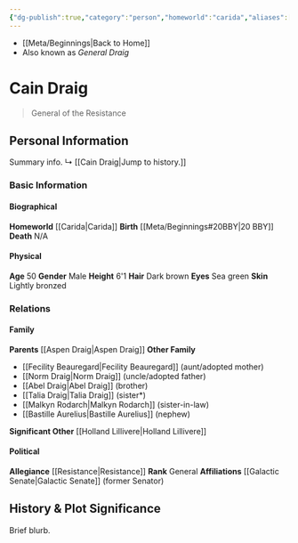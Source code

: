 ```yaml
---
{"dg-publish":true,"category":"person","homeworld":"carida","aliases":["General Draig","Cain"],"tags":["resistance","general","forcesensitive"],"permalink":"/cain-draig/","dgHomeLink":false,"dgPassFrontmatter":true}
---
```


- [[Meta/Beginnings|Back to Home]]
- Also known as *General Draig*

# Cain Draig
>General of the Resistance

## Personal Information
Summary info.
↳ [[Cain Draig|Jump to history.]]

### Basic Information

#### Biographical
**Homeworld** [[Carida|Carida]]
**Birth** [[Meta/Beginnings#20BBY|20 BBY]]
**Death** N/A

#### Physical
**Age** 50
**Gender** Male
**Height** 6'1
**Hair** Dark brown
**Eyes** Sea green
**Skin** Lightly bronzed

### Relations

#### Family
**Parents** [[Aspen Draig|Aspen Draig]]
**Other Family**
- [[Fecility Beauregard|Fecility Beauregard]] (aunt/adopted mother)
- [[Norm Draig|Norm Draig]] (uncle/adopted father)
- [[Abel Draig|Abel Draig]] (brother)
- [[Talia Draig|Talia Draig]] (sister*)
- [[Malkyn Rodarch|Malkyn Rodarch]] (sister-in-law)
- [[Bastille Aurelius|Bastille Aurelius]] (nephew)

**Significant Other** [[Holland Lillivere|Holland Lillivere]] 

#### Political
**Allegiance** [[Resistance|Resistance]]
**Rank** General
**Affiliations** [[Galactic Senate|Galactic Senate]] (former Senator)

## History & Plot Significance
Brief blurb.